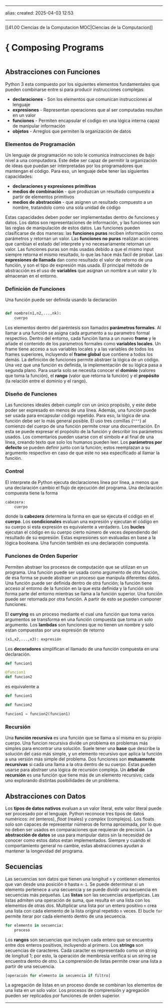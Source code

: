  ---
alias: 
created: 2025-04-03 12:53

---
[[41.00 Ciencias de la Computacion MOC|Ciencias de la Computacion]]

# { Composing Programs
```toc
```
## Abstracciones con Funciones
Python 3 esta compuesto por los siguientes elementos fundamentales que pueden combinarse entre si para producir instrucciones complejas:
- **declaraciones** - Son los elementos que comunican instrucciones al lenguaje
- **expresiones** - Representan operaciones que al ser computadas resultan en un valor
- **funciones** - Permiten encapsular el codigo en una lógica interna capaz de manipular información
- **objetos** - Arreglos que permiten la organización de datos

### Elementos de Programación
Un lenguaje de programación no solo le comunica instrucciones de bajo nivel a una computadora. Este debe ser capaz de permitir la organización de ideas que puedan ser interpretadas por los programadores que mantengan el código. Para eso, un lenguaje debe tener las siguientes capacidades:
- **declaraciones y expresiones primitivas**
- **medios de combinación** - que produzcan un resultado compuesto a partir de elementos primitivos
- **medios de abstracción** - que asignen un resultado compuesto a un nombre, tratandolo como una sola unidad de código

Estas capacidades deben poder ser implementadas dentro de funciones y datos. Los datos son representaciones de información, y las funciones son las reglas de manipulación de estos datos. Las funciones pueden clasificarse de dos maneras: las **funciones puras** reciben información como parámetros y retornan un valor. Las **funciones no puras** realizan acciones que cambian el estado del interprete y no necesariamente retornan un valor. Las funciones puras son más usadas debido a que el mismo input siempre retorna el mismo resultado, lo que las hace más facil de probar. Las **expresiones de llamada** dan como resultado el valor de retorno de una función, y son el tipo de expresión más usada. El principal método de abstracción es  el uso de **variables** que asignan un nombre a un valor y lo almacenan en el entorno.

### Definición de Funciones
Una función puede ser definida usando la declaración 

``` python

def nombre(n1,n2,...,nk): 
	cuerpo
```

Los elementos dentro del paréntesis son llamados **parámetros formales**. Al llamar a una función se asigna cada argumento a su parametro formal respectivo. Dentro del entorno, cada función llama a un nuevo **frame** y le añade el contenido de los parametros formales como **variables locales**. Un frame tiene acceso a sus variables locales y a las variables de todos los frames superiores, incluyendo el **frame global** que contiene a todos los demás. La definición de funciones permite abstraer la lógica de un código. Una vez que una función es definida, la implementación de su lógica pasa a segunda plano. Para usarla solo se necesita conocer el **dominio** (valores que toma la función), el **rango** (valor que retorna la función) y el **propósito** (la relación entre el dominio y el rango).

### Diseño de Funciones
Las funciones ideales deben cumplir con un único propósito, y este debe poder ser expresado en menos de una línea. Además, una función puede ser usada para encapsular código repetido. Para eso, la lógica de una función debe ser lo más general posible. El uso tres comillas (`"""`) al comienzo del cuerpo de una función permite crear una documentación. En esta se puede expresar el propósito de la función y describir los parámetros usados. Los comentarios pueden usarse con el 
simbolo `#` al final de una línea, creando texto que solo los humanos pueden leer. Los **parámetros por defecto** se pueden definir junto con la función; estos reemplazan a su argumento respectivo en caso de que este no sea especificado al llamar la función.

### Control
El interprete de Python ejecuta declaraciones línea por línea, a menos que una declaración cambio el flujo de ejecución del programa. Una declaración compuesta tiene la forma

``` python
cabezera:
	cuerpo
```
donde la **cabezera** determina la forma en que se ejecuta el código en el **cuerpo**. Los **condicionales** evaluan una expresión y ejecutan el código en su cuerpo si esta expresión es equivalente a verdadero. Los **bucles** ejecutan el código en su cuerpo cierto número de veces dependiendo del resultado de su expresión. Estas expresiones son evaluadas en base a la lógica booleana. Una función también es una declaración compuesta.

### Funciones de Orden Superior
Permiten abstraer los procesos de computación que se utilizan en un programa. Una función puede ser usada como argumento de otra función, de esa forma se puede abstraer un proceso que manipula diferentes datos. Una función puede ser definida dentro de otra función; la función tiene acceso al entorno de la función en la que esta definida y la función solo forma parte del entorno mientras se llama a la función superior. Una función puede ser retornada por otra función. A partir de esto se pueden componer funciones. 

El **currying** es un proceso mediante el cual una función que toma varios argumentos se transforma en una función compuesta que toma un solo argumento. Los **lambdas** son funciones que no tienen un nombre y solo estan compuestas por una expresión de retorno

``` python
(x1,x2,...,x3): expresión
```

Los **decoradores** simplifican el  llamado de una función compuesta en una declaración.

``` python
def funcion1

@funcion1
def funcion2
```

es equivalente a

``` python
def funcion1

def funcion2

funcion1 = funcion2(funcion1)
```

### Recursión
Una **función recursiva** es una función que se llama a sí misma en su propio cuerpo. Una funcion recursiva divide un problema en problemas más simples para encontrar una solución. Suele tener una **base** que describe la solución del caso más simple, y un elemento recursivo que aplica la función a una versión más simple del problema. Dos funciones son **mutuamente recursivas** si cada una llama a la otra dentro de su cuerpo. Estas pueden usarse para abstraer una lógica de recursión compleja. Un **árbol de recursión** es una función que tiene más de un elemento recursivo; cada uno explorando distintas posibilidades de un problema.

## Abstracciones con Datos
Los **tipos de datos nativos** evaluan a un valor literal, este valor literal puede ser procesado por el lenguaje. Python reconoce tres tipos de datos numéricos: *int* (enteros), *float* (reales) y *complex* (complejos). Los floats solo son capaces de representar números de forma aproximada, por lo que no deben ser usados en comparaciones que requieran de precisión. La **abstracción de datos** se usa para manipular datos sin la necesidad de conocer como estos datos estan implementados. Siempre y cuando el comportamiento general no cambie, estas abstracciones ayudan a mantener la longevidad del programa.

## Secuencias
Las secuencias son datos que tienen una longitud `n` y contienen elementos que van desde una posición `0` hasta `n-1`. Se puede determinar si un elemento pertenece a una secuencia y se puede dividir una secuencia en secuencias más pequeñas. Las **listas** son las secuencias arquetipicas. Las listas admiten una operación de suma, que resulta en una lista con los elementos de otras dos. Multiplicar una lista por un entero positivo `n` crea una lista con cada elemento de la lista original repetido `n` veces. El bucle `for` permite iterar por cada elemento dentro de una secuencia. 
```python
for elemento in secuencia:
	proceso
```

Los **rangos** son secuencias que incluyen cada entero que se encuentra entre dos enteros positivos, incluyendo al primero. Los **strings** son secuencias de caracteres. Cada caracter es representado como un string de longitud 1; por esto, la operación de membresía verifica si un string se encuentra dentro de otro. La comprensión de listas permite crear una lista a partir de una secuencia. 
```python
[operación for elemento in secuencia if filtro]
```
La agregación de listas en un proceso donde se combinan los elementos de una lista en un solo valor. Los procesos de comprensión y agregación pueden ser replicados por funciones de orden superior.

___

